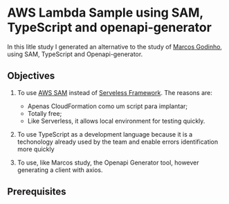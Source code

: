 # AWS Lambda Sample using SAM, TypeScript and openapi-generator

In this litle study I generated an alternative to the study of [Marcos Godinho](https://github.com/mvsgodinho/aws-studies/blob/master/lambda-node-sls-sample/README.md), using SAM, TypeScript and Openapi-generator.

## Objectives

1. To use [AWS SAM](https://aws.amazon.com/serverless/sam/?nc1=h_ls) instead of [Serveless Framework](https://www.serverless.com/blog/serverless-express-rest-api#converting-an-existing-express-application). The reasons are:
    - Apenas CloudFormation como um script para implantar;
    - Totally free;
    - Like Serverless, it allows local environment for testing quickly.
    
2. To use TypeScript as a development language because it is a techonology already used by the team and enable errors identification more quickly

3. To use, like Marcos study, the Openapi Generator tool, however generating a client with axios.


## Prerequisites




